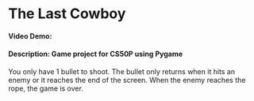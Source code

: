 # The Last Cowboy
#### Video Demo:
#### Description: Game project for CS50P using Pygame

You only have 1 bullet to shoot.
The bullet only returns when it hits an enemy or it reaches the end of the screen.
When the enemy reaches the rope, the game is over.